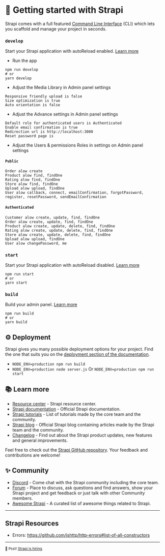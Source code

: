 # 🚀 Getting started with Strapi

Strapi comes with a full featured [Command Line Interface](https://docs.strapi.io/developer-docs/latest/developer-resources/cli/CLI.html) (CLI) which lets you scaffold and manage your project in seconds.

### `develop`

Start your Strapi application with autoReload enabled. [Learn more](https://docs.strapi.io/developer-docs/latest/developer-resources/cli/CLI.html#strapi-develop)

- Run the app

```
npm run develop
# or
yarn develop
```

- Adjust the Media Library in Admin panel settings

```
Responsive friendly upload is false
Size optimization is true
Auto orientation is false
```

- Adjust the Advance settings in Admin panel settings

```
Default role for authenticated users is Authenticated
Enable email confirmation is true
Redirection url is http://localhost:3000
Reset password page is
```

- Adjust the Users & permissions Roles in settings on Admin panel settings

#### `Public`

```
Order alow create
Product alow find, findOne
Rating alow find, findOne
Store alow find, findOne
Upload alow upload, findOne
User alow callback, connect, emailConfirmation, forgotPassword, register, resetPassword, sendEmailConfirmation
```

#### `Authenticated`

```
Customer alow create, update, find, findOne
Order alow create, update, find, findOne
Product alow create, update, delete, find, findOne
Rating alow create, update, delete, find, findOne
Store alow create, update, delete, find, findOne
Upload alow upload, findOne
User alow changePassword, me
```

### `start`

Start your Strapi application with autoReload disabled. [Learn more](https://docs.strapi.io/developer-docs/latest/developer-resources/cli/CLI.html#strapi-start)

```
npm run start
# or
yarn start
```

### `build`

Build your admin panel. [Learn more](https://docs.strapi.io/developer-docs/latest/developer-resources/cli/CLI.html#strapi-build)

```
npm run build
# or
yarn build
```

## ⚙️ Deployment

Strapi gives you many possible deployment options for your project. Find the one that suits you on the [deployment section of the documentation](https://docs.strapi.io/developer-docs/latest/setup-deployment-guides/deployment.html).

- `NODE_ENV=production npm run build`
- `NODE_ENV=production node server.js` Or `NODE_ENV=production npm run start`

## 📚 Learn more

- [Resource center](https://strapi.io/resource-center) - Strapi resource center.
- [Strapi documentation](https://docs.strapi.io) - Official Strapi documentation.
- [Strapi tutorials](https://strapi.io/tutorials) - List of tutorials made by the core team and the community.
- [Strapi blog](https://docs.strapi.io) - Official Strapi blog containing articles made by the Strapi team and the community.
- [Changelog](https://strapi.io/changelog) - Find out about the Strapi product updates, new features and general improvements.

Feel free to check out the [Strapi GitHub repository](https://github.com/strapi/strapi). Your feedback and contributions are welcome!

## ✨ Community

- [Discord](https://discord.strapi.io) - Come chat with the Strapi community including the core team.
- [Forum](https://forum.strapi.io/) - Place to discuss, ask questions and find answers, show your Strapi project and get feedback or just talk with other Community members.
- [Awesome Strapi](https://github.com/strapi/awesome-strapi) - A curated list of awesome things related to Strapi.

---

## Strapi Resources

- Errors: https://github.com/jshttp/http-errors#list-of-all-constructors

---

<sub>🤫 Psst! [Strapi is hiring](https://strapi.io/careers).</sub>

